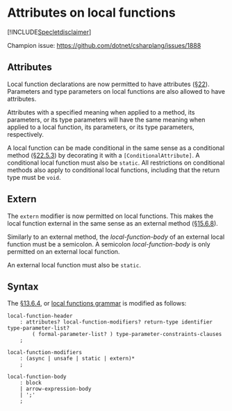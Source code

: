 # Attributes on local functions

[!INCLUDE[Specletdisclaimer](../speclet-disclaimer.md)]

Champion issue: <https://github.com/dotnet/csharplang/issues/1888>

## Attributes

Local function declarations are now permitted to have attributes ([§22](https://github.com/dotnet/csharpstandard/blob/draft-v8/standard/attributes.md#22-attributes)). Parameters and type parameters on local functions are also allowed to have attributes.

Attributes with a specified meaning when applied to a method, its parameters, or its type parameters will have the same meaning when applied to a local function, its parameters, or its type parameters, respectively.

A local function can be made conditional in the same sense as a conditional method ([§22.5.3](https://github.com/dotnet/csharpstandard/blob/draft-v8/standard/attributes.md#2253-the-conditional-attribute)) by decorating it with a `[ConditionalAttribute]`. A conditional local function must also be `static`. All restrictions on conditional methods also apply to conditional local functions, including that the return type must be `void`.

## Extern

The `extern` modifier is now permitted on local functions. This makes the local function external in the same sense as an external method ([§15.6.8](https://github.com/dotnet/csharpstandard/blob/draft-v8/standard/classes.md#1468-external-methods)).

Similarly to an external method, the *local-function-body* of an external local function must be a semicolon. A semicolon *local-function-body* is only permitted on an external local function. 

An external local function must also be `static`.

## Syntax

The [§13.6.4](https://github.com/dotnet/csharpstandard/blob/draft-v8/standard/statements.md#1364-local-function-declarations), or [local functions grammar](../csharp-7.0/local-functions.md#syntax-grammar) is modified as follows:

```
local-function-header
    : attributes? local-function-modifiers? return-type identifier type-parameter-list?
        ( formal-parameter-list? ) type-parameter-constraints-clauses
    ;

local-function-modifiers
    : (async | unsafe | static | extern)*
    ;

local-function-body
    : block
    | arrow-expression-body
    | ';'
    ;
```
